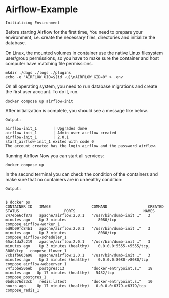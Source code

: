 # Airflow-Example

``Initializing Environment``

Before starting Airflow for the first time, You need to prepare your environment, i.e. create the necessary files, directories and initialize the database.

On Linux, the mounted volumes in container use the native Linux filesystem user/group permissions, so you have to make sure the container and host computer have matching file permissions.

```
mkdir ./dags ./logs ./plugins
echo -e "AIRFLOW_UID=$(id -u)\nAIRFLOW_GID=0" > .env
```

On all operating system, you need to run database migrations and create the first user account. To do it, run.

```
docker compose up airflow-init
```

After initialization is complete, you should see a message like below.

`Output:`
```
airflow-init_1       | Upgrades done
airflow-init_1       | Admin user airflow created
airflow-init_1       | 2.0.1
start_airflow-init_1 exited with code 0
The account created has the login airflow and the password airflow.
```
Running Airflow
Now you can start all services:

```
docker compose up
```

In the second terminal you can check the condition of the containers and make sure that no containers are in unhealthy condition:

`Output:`
```

$ docker ps
CONTAINER ID   IMAGE                  COMMAND                  CREATED          STATUS                    PORTS                              NAMES
247ebe6cf87a   apache/airflow:2.0.1   "/usr/bin/dumb-init …"   3 minutes ago    Up 3 minutes              8080/tcp                           compose_airflow-worker_1
ed9b09fc84b1   apache/airflow:2.0.1   "/usr/bin/dumb-init …"   3 minutes ago    Up 3 minutes              8080/tcp                           compose_airflow-scheduler_1
65ac1da2c219   apache/airflow:2.0.1   "/usr/bin/dumb-init …"   3 minutes ago    Up 3 minutes (healthy)    0.0.0.0:5555->5555/tcp, 8080/tcp   compose_flower_1
7cb1fb603a98   apache/airflow:2.0.1   "/usr/bin/dumb-init …"   3 minutes ago    Up 3 minutes (healthy)    0.0.0.0:8080->8080/tcp             compose_airflow-webserver_1
74f3bbe506eb   postgres:13            "docker-entrypoint.s…"   18 minutes ago   Up 17 minutes (healthy)   5432/tcp                           compose_postgres_1
0bd6576d23cb   redis:latest           "docker-entrypoint.s…"   10 hours ago     Up 17 minutes (healthy)   0.0.0.0:6379->6379/tcp             compose_redis_1
```